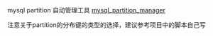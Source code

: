 
mysql partition 自动管理工具
[mysql_partition_manager](https://github.com/yahoo/mysql_partition_manager/blob/master/mysql_partition_manager.sql)

注意关于partition的分布键的类型的选择，建议参考项目中的脚本自己写
